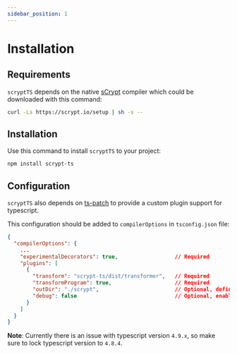 ```yaml
---
sidebar_position: 1
---
```


# Installation

## Requirements

`scryptTS` depends on the native [sCrypt](https://scrypt.io) compiler which could be downloaded with this command:

```sh
curl -Ls https://scrypt.io/setup | sh -s --
```

## Installation

Use this command to install `scryptTS` to your project:

```sh
npm install scrypt-ts
```

## Configuration

`scryptTS` also depends on [ts-patch](https://github.com/nonara/ts-patch) to provide a custom plugin support for typescript. 

This configuration should be added to `compilerOptions` in `tsconfig.json` file:

```json
{
  "compilerOptions": {
    ...
    "experimentalDecorators": true,                  // Required
    "plugins": [
      {
        "transform": "scrypt-ts/dist/transformer",   // Required
        "transformProgram": true,                    // Required
        "outDir": "./scrypt",                        // Optional, define the auto-generated `.scrypt` files folder
        "debug": false                               // Optional, enable/disable debug log in console.
      }
    ]
  }
}
```

**Note**: Currently there is an issue with typescript version `4.9.x`, so make sure to lock typescript version to `4.8.4`.




